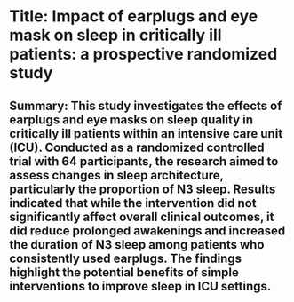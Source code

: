 # Title: Impact of earplugs and eye mask on sleep in critically ill patients: a prospective randomized study

## Summary: This study investigates the effects of earplugs and eye masks on sleep quality in critically ill patients within an intensive care unit (ICU). Conducted as a randomized controlled trial with 64 participants, the research aimed to assess changes in sleep architecture, particularly the proportion of N3 sleep. Results indicated that while the intervention did not significantly affect overall clinical outcomes, it did reduce prolonged awakenings and increased the duration of N3 sleep among patients who consistently used earplugs. The findings highlight the potential benefits of simple interventions to improve sleep in ICU settings.